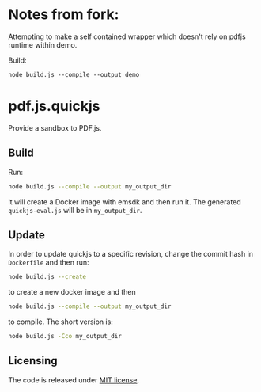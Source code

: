 
# Notes from fork:

Attempting to make a self contained wrapper which doesn't rely on pdfjs runtime within demo.

Build:

```
node build.js --compile --output demo

```




# pdf.js.quickjs

Provide a sandbox to PDF.js.

## Build

Run:

```sh
node build.js --compile --output my_output_dir
```

it will create a Docker image with emsdk and then run it. The generated `quickjs-eval.js` will be in `my_output_dir`.

## Update

In order to update quickjs to a specific revision, change the commit hash in `Dockerfile` and then run:
```sh
node build.js --create
```
to create a new docker image and then
```sh
node build.js --compile --output my_output_dir
```
to compile. The short version is:
```sh
node build.js -Cco my_output_dir
```

## Licensing

The code is released under [MIT license](https://opensource.org/licenses/MIT).
